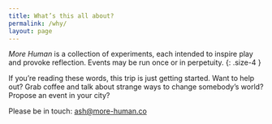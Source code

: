 ```yaml
---
title: What’s this all about?
permalink: /why/
layout: page
---
```


_More Human_ is a collection of experiments, each intended to inspire play and provoke reflection. Events may be run once or in perpetuity.
{: .size-4 }

If you’re reading these words, this trip is just getting started. Want to help out? Grab coffee and talk about strange ways to change somebody’s world? Propose an event in your city?

Please be in touch: [ash@more-human.co][email]

[email]: mailto:ash@more-human.co
